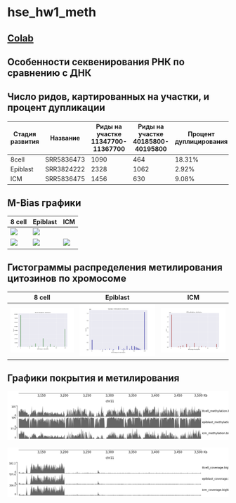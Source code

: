 # hse_hw1_meth

## [Colab](https://colab.research.google.com/drive/124uWf5F4w3LDTYR2owhtsqxD0teZtN3X?usp=sharing)

## Особенности секвенирования РНК по сравнению с ДНК

## Число ридов, картированных на участки, и процент дупликации
Стадия развития |	Название |	Риды на участке 11347700-11367700 |	Риды на участке 40185800-40195800 | Процент дуплицирования 
-|-|-|-|-
8cell |	SRR5836473 |	1090 | 464 | 18.31% 
Epiblast |	SRR3824222 |	2328 |	1062 | 2.92% 
ICM |	SRR5836475|	1456 |	630 | 9.08% 

## M-Bias графики
8 cell |	Epiblast | ICM
-|-|-
 |	![](images/SRR5836475_M-bias_Read_1.png) |	![](images/SRR3824222_M-bias_Read_1.png)
![](images/SRR5836473_M-bias_Read_2.png) |	![](images/SRR5836475_M-bias_Read_2.png) |	![](images/SRR3824222_M-bias_Read_2.png)

## Гистограммы распределения метилирования цитозинов по хромосоме
8 cell |	Epiblast | ICM
-|-|-
![image](pics/8cell_hist.png) |	![image](pics/Epiblast_hist.png) |	![image](pics/ICM_hist.png)

## Графики покрытия и метилирования
![image](pics/image_cov.png)

![image](pics/another_image_cov.png)
